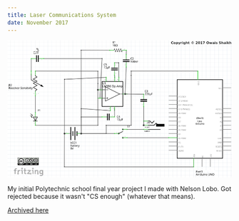 ```yaml
---
title: Laser Communications System
date: November 2017
---
```


![Laser communications](assets/lasercommrecv.png "Laser communications")

My initial Polytechnic school final year project I made with Nelson Lobo. Got rejected because it wasn't "CS enough" (whatever that means).

[Archived here](https://gitlab.com/ThomasCat/laser-communications-system)
